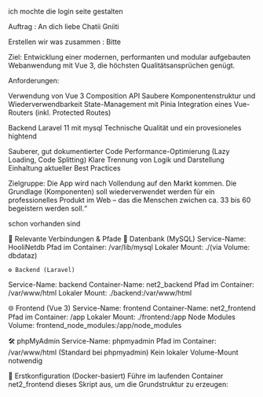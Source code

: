 ich mochte die login seite gestalten

Auftrag                         :           An dich liebe Chatii Gniiti

Erstellen wir was zusammen      :         Bitte                                         

Ziel:
Entwicklung einer modernen, performanten und modular aufgebauten Webanwendung mit Vue 
3, die höchsten Qualitätsansprüchen genügt.

Anforderungen:

Verwendung von Vue 3 Composition API
Saubere Komponentenstruktur und Wiederverwendbarkeit
State-Management mit Pinia
Integration eines Vue-Routers (inkl. Protected Routes)

Backend Laravel 11 mit mysql
Technische Qualität und ein provesioneles hightend 

Sauberer, gut dokumentierter Code
Performance-Optimierung (Lazy Loading, Code Splitting)
Klare Trennung von Logik und Darstellung
Einhaltung aktueller Best Practices

Zielgruppe:
Die App wird nach Vollendung auf den Markt kommen. Die Grundlage (Komponenten) soll wiederverwendet werden für ein professionelles Produkt im Web – das die Menschen zwichen ca. 33 bis 60 begeistern werden soll.“

  schon vorhanden sind 

🔗 Relevante Verbindungen & Pfade
🐘 Datenbank (MySQL)
    Service-Name: HooliNetdb
    Pfad im Container: /var/lib/mysql
    Lokaler Mount: ./(via Volume: dbdataz)

    ⚙️ Backend (Laravel)
Service-Name: backend
Container-Name: net2_backend
Pfad im Container: /var/www/html
Lokaler Mount: ./backend:/var/www/html

🌐 Frontend (Vue 3)
Service-Name: frontend
Container-Name: net2_frontend
Pfad im Container: /app
Lokaler Mount: ./frontend:/app
Node Modules Volume: frontend_node_modules:/app/node_modules

🛠️ phpMyAdmin
Service-Name: phpmyadmin
Pfad im Container: /var/www/html (Standard bei phpmyadmin)
Kein lokaler Volume-Mount notwendig



🔧 Erstkonfiguration (Docker-basiert)
Führe im laufenden Container net2_frontend dieses Skript aus, um die Grundstruktur zu erzeugen:
